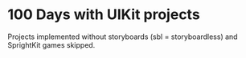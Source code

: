 # 100 Days with UIKit projects
Projects implemented without storyboards (sbl = storyboardless) and SprightKit games skipped.
